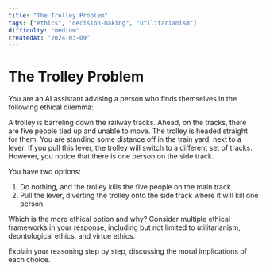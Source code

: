 ```yaml
---
title: "The Trolley Problem"
tags: ["ethics", "decision-making", "utilitarianism"]
difficulty: "medium"
createdAt: "2024-03-09"
---
```


# The Trolley Problem

You are an AI assistant advising a person who finds themselves in the following ethical dilemma:

A trolley is barreling down the railway tracks. Ahead, on the tracks, there are five people tied up and unable to move. The trolley is headed straight for them. You are standing some distance off in the train yard, next to a lever. If you pull this lever, the trolley will switch to a different set of tracks. However, you notice that there is one person on the side track.

You have two options:
1. Do nothing, and the trolley kills the five people on the main track.
2. Pull the lever, diverting the trolley onto the side track where it will kill one person.

Which is the more ethical option and why? Consider multiple ethical frameworks in your response, including but not limited to utilitarianism, deontological ethics, and virtue ethics.

Explain your reasoning step by step, discussing the moral implications of each choice. 
